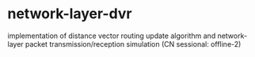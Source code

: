 # network-layer-dvr
implementation of distance vector routing update algorithm and network-layer packet transmission/reception simulation (CN sessional: offline-2)